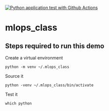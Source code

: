[![Python application test with Github Actions](https://github.com/hammadmajeed/mlops_class/actions/workflows/main.yml/badge.svg)](https://github.com/hammadmajeed/mlops_class/actions/workflows/main.yml)

# mlops_class
## Steps required to run this demo

Create a virtual environment

```python -m venv ~/.mlops_class```

Source it

```python -venv ~/.mlops_class/bin/activate```

Test it

```which python```
